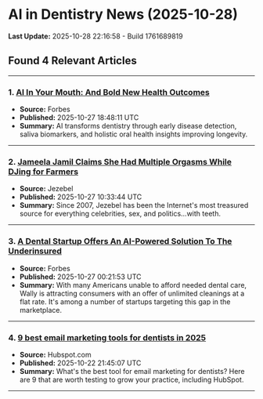 # AI in Dentistry News (2025-10-28)

**Last Update:** 2025-10-28 22:16:58 - Build 1761689819

## Found 4 Relevant Articles

---

### 1. [AI In Your Mouth: And Bold New Health Outcomes](https://www.forbes.com/sites/johnwerner/2025/10/27/ai-in-your-mouth-and-bold-new-health-outcomes/)
- **Source:** Forbes
- **Published:** 2025-10-27 18:48:11 UTC
- **Summary:** AI transforms dentistry through early disease detection, saliva biomarkers, and holistic oral health insights improving longevity.

---

### 2. [Jameela Jamil Claims She Had Multiple Orgasms While DJing for Farmers](https://www.jezebel.com/jameela-jamil-claims-she-had-multiple-orgasms-while-djing-for-farmers)
- **Source:** Jezebel
- **Published:** 2025-10-27 10:33:44 UTC
- **Summary:** Since 2007, Jezebel has been the Internet's most treasured source for everything celebrities, sex, and politics...with teeth.

---

### 3. [A Dental Startup Offers An AI-Powered Solution To The Underinsured](https://www.forbes.com/sites/elainepofeldt/2025/10/26/a-dental-startup-offers-an-ai-powered-solution-to-the-underinsured/)
- **Source:** Forbes
- **Published:** 2025-10-27 00:21:53 UTC
- **Summary:** With many Americans unable to afford needed dental care, Wally is attracting consumers with an offer of unlimited cleanings at a flat rate. It's among a number of startups targeting this gap in the marketplace.

---

### 4. [9 best email marketing tools for dentists in 2025](https://blog.hubspot.com/marketing/best-email-marketing-tools-for-dentist#article)
- **Source:** Hubspot.com
- **Published:** 2025-10-22 21:45:07 UTC
- **Summary:** What's the best tool for email marketing for dentists? Here are 9 that are worth testing to grow your practice, including HubSpot.

---

